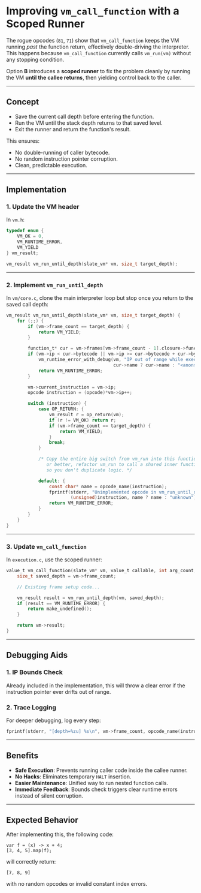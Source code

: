 # Improving `vm_call_function` with a Scoped Runner

The rogue opcodes (`81`, `71`) show that `vm_call_function` keeps the VM running *past* the function return, effectively
double-driving the interpreter. This happens because `vm_call_function` currently calls `vm_run(vm)` without any
stopping condition.

Option **B** introduces a **scoped runner** to fix the problem cleanly by running the VM **until the callee returns**,
then yielding control back to the caller.

---

## Concept

* Save the current call depth before entering the function.
* Run the VM until the stack depth returns to that saved level.
* Exit the runner and return the function's result.

This ensures:

* No double-running of caller bytecode.
* No random instruction pointer corruption.
* Clean, predictable execution.

---

## Implementation

### 1. Update the VM header

In `vm.h`:

```c
typedef enum {
    VM_OK = 0,
    VM_RUNTIME_ERROR,
    VM_YIELD
} vm_result;

vm_result vm_run_until_depth(slate_vm* vm, size_t target_depth);
```

---

### 2. Implement `vm_run_until_depth`

In `vm/core.c`, clone the main interpreter loop but stop once you return to the saved call depth:

```c
vm_result vm_run_until_depth(slate_vm* vm, size_t target_depth) {
    for (;;) {
        if (vm->frame_count == target_depth) {
            return VM_YIELD;
        }

        function_t* cur = vm->frames[vm->frame_count - 1].closure->function;
        if (vm->ip < cur->bytecode || vm->ip >= cur->bytecode + cur->bytecode_length) {
            vm_runtime_error_with_debug(vm, "IP out of range while executing %s",
                                        cur->name ? cur->name : "<anon>");
            return VM_RUNTIME_ERROR;
        }

        vm->current_instruction = vm->ip;
        opcode instruction = (opcode)*vm->ip++;

        switch (instruction) {
            case OP_RETURN: {
                vm_result r = op_return(vm);
                if (r != VM_OK) return r;
                if (vm->frame_count == target_depth) {
                    return VM_YIELD;
                }
                break;
            }

            /* Copy the entire big switch from vm_run into this function,
               or better, refactor vm_run to call a shared inner function
               so you don't duplicate logic. */

            default: {
                const char* name = opcode_name(instruction);
                fprintf(stderr, "Unimplemented opcode in vm_run_until_depth: %u (%s)\n",
                        (unsigned)instruction, name ? name : "unknown");
                return VM_RUNTIME_ERROR;
            }
        }
    }
}
```

---

### 3. Update `vm_call_function`

In `execution.c`, use the scoped runner:

```c
value_t vm_call_function(slate_vm* vm, value_t callable, int arg_count, value_t* args) {
    size_t saved_depth = vm->frame_count;

    // Existing frame setup code...

    vm_result result = vm_run_until_depth(vm, saved_depth);
    if (result == VM_RUNTIME_ERROR) {
        return make_undefined();
    }

    return vm->result;
}
```

---

## Debugging Aids

### 1. IP Bounds Check

Already included in the implementation, this will throw a clear error if the instruction pointer ever drifts out of
range.

### 2. Trace Logging

For deeper debugging, log every step:

```c
fprintf(stderr, "[depth=%zu] %s\n", vm->frame_count, opcode_name(instruction));
```

---

## Benefits

* **Safe Execution**: Prevents running caller code inside the callee runner.
* **No Hacks**: Eliminates temporary `HALT` insertion.
* **Easier Maintenance**: Unified way to run nested function calls.
* **Immediate Feedback**: Bounds check triggers clear runtime errors instead of silent corruption.

---

## Expected Behavior

After implementing this, the following code:

```slate
var f = (x) -> x + 4;
[3, 4, 5].map(f);
```

will correctly return:

```
[7, 8, 9]
```

with no random opcodes or invalid constant index errors.
